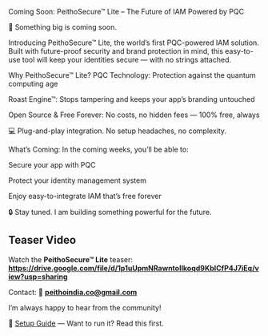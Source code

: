 Coming Soon: PeithoSecure™ Lite – The Future of IAM Powered by PQC

🚨 Something big is coming soon.

Introducing PeithoSecure™ Lite, the world’s first PQC-powered IAM solution. Built with future-proof security and brand protection in mind, this easy-to-use tool will keep your identities secure — with no strings attached.

Why PeithoSecure™ Lite?
PQC Technology: Protection against the quantum computing age

Roast Engine™: Stops tampering and keeps your app’s branding untouched

Open Source & Free Forever: No costs, no hidden fees — 100% free, always

💻 Plug-and-play integration. No setup headaches, no complexity.

What’s Coming:
In the coming weeks, you’ll be able to:

Secure your app with PQC

Protect your identity management system

Enjoy easy-to-integrate IAM that’s free forever

🔒 Stay tuned. I am building something powerful for the future.

## Teaser Video

Watch the **PeithoSecure™ Lite** teaser:
**https://drive.google.com/file/d/1p1uUpmNRawntoIIkoqd9KbICfP4J7iEq/view?usp=sharing**

Contact:
📧 **peithoindia.co@gmail.com**

I’m always happy to hear from the community!

📖 [Setup Guide](docs/setup.md) — Want to run it? Read this first.

